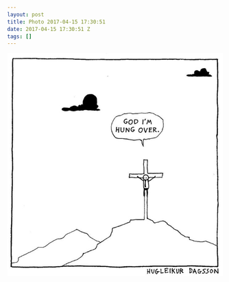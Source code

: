 ```yaml
---
layout: post
title: Photo 2017-04-15 17:30:51
date: 2017-04-15 17:30:51 Z
tags: []
---
```

![](/media/2017/04/159607388515.jpg)
